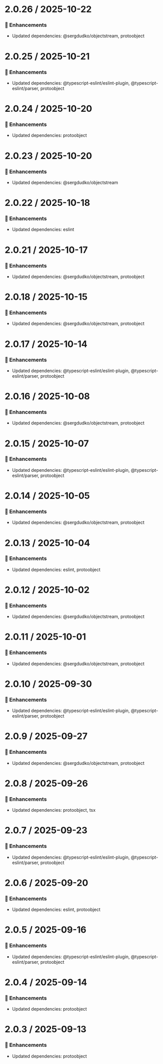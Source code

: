 # 2.0.26 / 2025-10-22

### :tada: Enhancements
- Updated dependencies: @sergdudko/objectstream, protoobject

# 2.0.25 / 2025-10-21

### :tada: Enhancements
- Updated dependencies: @typescript-eslint/eslint-plugin, @typescript-eslint/parser, protoobject

# 2.0.24 / 2025-10-20

### :tada: Enhancements
- Updated dependencies: protoobject

# 2.0.23 / 2025-10-20

### :tada: Enhancements
- Updated dependencies: @sergdudko/objectstream

# 2.0.22 / 2025-10-18

### :tada: Enhancements
- Updated dependencies: eslint

# 2.0.21 / 2025-10-17

### :tada: Enhancements
- Updated dependencies: @sergdudko/objectstream, protoobject

# 2.0.18 / 2025-10-15

### :tada: Enhancements
- Updated dependencies: @sergdudko/objectstream, protoobject

# 2.0.17 / 2025-10-14

### :tada: Enhancements
- Updated dependencies: @typescript-eslint/eslint-plugin, @typescript-eslint/parser, protoobject

# 2.0.16 / 2025-10-08

### :tada: Enhancements
- Updated dependencies: @sergdudko/objectstream, protoobject

# 2.0.15 / 2025-10-07

### :tada: Enhancements
- Updated dependencies: @typescript-eslint/eslint-plugin, @typescript-eslint/parser, protoobject

# 2.0.14 / 2025-10-05

### :tada: Enhancements
- Updated dependencies: @sergdudko/objectstream, protoobject

# 2.0.13 / 2025-10-04

### :tada: Enhancements
- Updated dependencies: eslint, protoobject

# 2.0.12 / 2025-10-02

### :tada: Enhancements
- Updated dependencies: @sergdudko/objectstream, protoobject

# 2.0.11 / 2025-10-01

### :tada: Enhancements
- Updated dependencies: @sergdudko/objectstream, protoobject

# 2.0.10 / 2025-09-30

### :tada: Enhancements
- Updated dependencies: @typescript-eslint/eslint-plugin, @typescript-eslint/parser, protoobject

# 2.0.9 / 2025-09-27

### :tada: Enhancements
- Updated dependencies: @sergdudko/objectstream, protoobject

# 2.0.8 / 2025-09-26

### :tada: Enhancements
- Updated dependencies: protoobject, tsx

# 2.0.7 / 2025-09-23

### :tada: Enhancements
- Updated dependencies: @typescript-eslint/eslint-plugin, @typescript-eslint/parser, protoobject

# 2.0.6 / 2025-09-20

### :tada: Enhancements
- Updated dependencies: eslint, protoobject

# 2.0.5 / 2025-09-16

### :tada: Enhancements
- Updated dependencies: @typescript-eslint/eslint-plugin, @typescript-eslint/parser, protoobject

# 2.0.4 / 2025-09-14

### :tada: Enhancements
- Updated dependencies: protoobject

# 2.0.3 / 2025-09-13

### :tada: Enhancements
- Updated dependencies: protoobject

